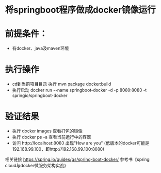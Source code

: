 # 将springboot程序做成docker镜像运行
# 前提条件：
* 有docker、java及maven环境
# 执行操作
* cd到当前项目目录 执行 mvn package docker:build
* 执行启动 docker run --name springboot-docker -d -p 8080:8080 -t springio/springboot-docker 
# 验证结果
* 执行 docker images 查看打包的镜像
* 执行 docker ps -a 查看当前运行中的容器
* 访问 http://localhost:8080  出现"How are you" (低版本的docker可能是192.168.99.100，即http://192.168.99.100:8080)

相关链接 https://spring.io/guides/gs/spring-boot-docker/
参考书《spring cloud与docker微服务架构实战》
